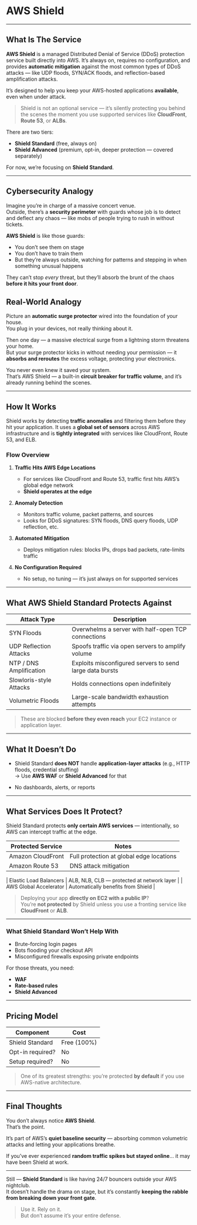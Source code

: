 # AWS Shield

---

## What Is The Service

**AWS Shield** is a managed Distributed Denial of Service (DDoS) protection service built directly into AWS. It’s always on, requires no configuration, and provides **automatic mitigation** against the most common types of DDoS attacks — like UDP floods, SYN/ACK floods, and reflection-based amplification attacks.

It’s designed to help you keep your AWS-hosted applications **available**, even when under attack.

> Shield is not an optional service — it’s silently protecting you behind the scenes the moment you use supported services like **CloudFront**, **Route 53**, or **ALBs**.

There are two tiers:
- **Shield Standard** (free, always on)
- **Shield Advanced** (premium, opt-in, deeper protection — covered separately)

For now, we’re focusing on **Shield Standard**.

---

## Cybersecurity Analogy

Imagine you’re in charge of a massive concert venue.  
Outside, there’s a **security perimeter** with guards whose job is to detect and deflect any chaos — like mobs of people trying to rush in without tickets.

**AWS Shield** is like those guards:
- You don’t see them on stage
- You don’t have to train them
- But they’re always outside, watching for patterns and stepping in when something unusual happens

They can’t stop *every* threat, but they’ll absorb the brunt of the chaos **before it hits your front door**.

## Real-World Analogy

Picture an **automatic surge protector** wired into the foundation of your house.  
You plug in your devices, not really thinking about it.

Then one day — a massive electrical surge from a lightning storm threatens your home.  
But your surge protector kicks in without needing your permission — it **absorbs and reroutes** the excess voltage, protecting your electronics.

You never even knew it saved your system.  
That’s AWS Shield — a built-in **circuit breaker for traffic volume**, and it’s already running behind the scenes.

---

## How It Works

Shield works by detecting **traffic anomalies** and filtering them before they hit your application. It uses a **global set of sensors** across AWS infrastructure and is **tightly integrated** with services like CloudFront, Route 53, and ELB.

### Flow Overview

1. **Traffic Hits AWS Edge Locations**  
   - For services like CloudFront and Route 53, traffic first hits AWS’s global edge network  
   - **Shield operates at the edge**

2. **Anomaly Detection**  
   - Monitors traffic volume, packet patterns, and sources  
   - Looks for DDoS signatures: SYN floods, DNS query floods, UDP reflection, etc.

3. **Automated Mitigation**  
   - Deploys mitigation rules: blocks IPs, drops bad packets, rate-limits traffic

4. **No Configuration Required**  
   - No setup, no tuning — it’s just always on for supported services

---

## What AWS Shield Standard Protects Against

| **Attack Type**        | **Description**                                         |
|------------------------|---------------------------------------------------------|
| SYN Floods             | Overwhelms a server with half-open TCP connections      |
| UDP Reflection Attacks | Spoofs traffic via open servers to amplify volume       |
| NTP / DNS Amplification| Exploits misconfigured servers to send large data bursts|
| Slowloris-style Attacks| Holds connections open indefinitely                     |
| Volumetric Floods      | Large-scale bandwidth exhaustion attempts               |

> These are blocked **before they even reach** your EC2 instance or application layer.

---

## What It Doesn’t Do

- Shield Standard **does NOT** handle **application-layer attacks** (e.g., HTTP floods, credential stuffing)  
  → Use **AWS WAF** or **Shield Advanced** for that

- No dashboards, alerts, or reports  

---


## What Services Does It Protect?

Shield Standard protects **only certain AWS services** — intentionally, so AWS can intercept traffic at the edge.

| **Protected Service**    | **Notes**                                   |
|--------------------------|---------------------------------------------|
| Amazon CloudFront        | Full protection at global edge locations    |
| Amazon Route 53          | DNS attack mitigation                       |

| Elastic Load Balancers   | ALB, NLB, CLB — protected at network layer  |
| AWS Global Accelerator   | Automatically benefits from Shield          |

> Deploying your app **directly on EC2 with a public IP**?  
> You’re **not protected** by Shield unless you use a fronting service like **CloudFront** or **ALB**.

---

### What Shield Standard Won’t Help With

- Brute-forcing login pages  
- Bots flooding your checkout API  
- Misconfigured firewalls exposing private endpoints  

For those threats, you need:
- **WAF**
- **Rate-based rules**
- **Shield Advanced**

---

## Pricing Model

| **Component**     | **Cost**                |
|-------------------|-------------------------|
| Shield Standard   | Free (100%)             |
| Opt-in required?  | No                      |
| Setup required?   | No                      |

> One of its greatest strengths: you’re protected **by default** if you use AWS-native architecture.

---

## Final Thoughts

You don’t always notice **AWS Shield**.  
That’s the point.

It’s part of AWS’s **quiet baseline security** — absorbing common volumetric attacks and letting your applications breathe.

If you’ve ever experienced **random traffic spikes but stayed online**… it may have been Shield at work.

---

Still — **Shield Standard** is like having 24/7 bouncers outside your AWS nightclub.  
It doesn’t handle the drama on stage, but it’s constantly **keeping the rabble from breaking down your front gate**.

> Use it. Rely on it.  
> But don’t assume it’s your entire defense.

